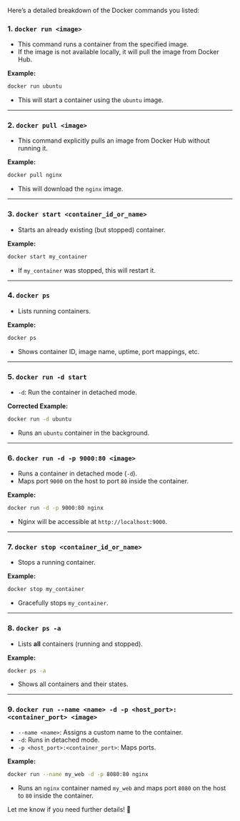 Here’s a detailed breakdown of the Docker commands you listed:

### 1. `docker run <image>`
- This command runs a container from the specified image.
- If the image is not available locally, it will pull the image from Docker Hub.

**Example:**  
```bash
docker run ubuntu
```
- This will start a container using the `ubuntu` image.

---

### 2. `docker pull <image>`
- This command explicitly pulls an image from Docker Hub without running it.

**Example:**  
```bash
docker pull nginx
```
- This will download the `nginx` image.

---

### 3. `docker start <container_id_or_name>`
- Starts an already existing (but stopped) container.

**Example:**  
```bash
docker start my_container
```
- If `my_container` was stopped, this will restart it.

---

### 4. `docker ps`
- Lists running containers.

**Example:**  
```bash
docker ps
```
- Shows container ID, image name, uptime, port mappings, etc.

---

### 5. `docker run -d start`
  - `-d`: Run the container in detached mode.

**Corrected Example:**  
```bash
docker run -d ubuntu
```
- Runs an `ubuntu` container in the background.

---

### 6. `docker run -d -p 9000:80 <image>`
- Runs a container in detached mode (`-d`).
- Maps port `9000` on the host to port `80` inside the container.

**Example:**  
```bash
docker run -d -p 9000:80 nginx
```
- Nginx will be accessible at `http://localhost:9000`.

---

### 7. `docker stop <container_id_or_name>`
- Stops a running container.

**Example:**  
```bash
docker stop my_container
```
- Gracefully stops `my_container`.

---

### 8. `docker ps -a`
- Lists **all** containers (running and stopped).

**Example:**  
```bash
docker ps -a
```
- Shows all containers and their states.

---

### 9. `docker run --name <name> -d -p <host_port>:<container_port> <image>`
- `--name <name>`: Assigns a custom name to the container.
- `-d`: Runs in detached mode.
- `-p <host_port>:<container_port>`: Maps ports.

**Example:**  
```bash
docker run --name my_web -d -p 8080:80 nginx
```
- Runs an `nginx` container named `my_web` and maps port `8080` on the host to `80` inside the container.

Let me know if you need further details! 🚀
